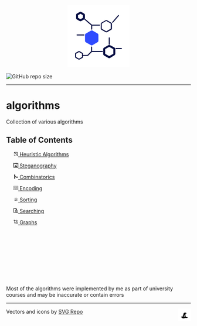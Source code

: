 
<div id="header" align="center">
  <img src="docs/images/logo.svg" width="170" alt="Logo Algorithms"/>
</div>


![GitHub repo size](https://img.shields.io/github/repo-size/jkearnsl/algorithms)

---

# algorithms

Collection of various algorithms

## Table of Contents

&nbsp;&nbsp;&nbsp;&nbsp; [<img src="docs/images/ico/heuristic.svg" width="13"/> Heuristic Algorithms](items/heuristic/README.md)

&nbsp;&nbsp;&nbsp;&nbsp; [<img src="docs/images/ico/steganography.svg" width="13"/> Steganography](items/steganography/README.md)

&nbsp;&nbsp;&nbsp;&nbsp; [<img src="docs/images/ico/combinatoric.svg" width="13"/> Combinatorics](items/combinatoric/README.md)

&nbsp;&nbsp;&nbsp;&nbsp; [<img src="docs/images/ico/encoding.svg" width="13"/> Encoding](items/encoding/README.md)

&nbsp;&nbsp;&nbsp;&nbsp; [<img src="docs/images/ico/sorting.svg" width="13"/> Sorting](items/sorting/README.md)

&nbsp;&nbsp;&nbsp;&nbsp; [<img src="docs/images/ico/searching.svg" width="13"/> Searching](items/searching/README.md)

&nbsp;&nbsp;&nbsp;&nbsp; [<img src="docs/images/ico/graphs.svg" width="13"/> Graphs](items/graphs/README.md)


&nbsp;    
&nbsp;    
&nbsp;    
&nbsp;    
&nbsp;    
&nbsp;    
&nbsp;    
&nbsp;    

Most of the algorithms were implemented by me as part of university courses and may be inaccurate or contain errors

---

Vectors and icons by <a href="https://www.svgrepo.com" target="_blank">SVG Repo</a><img src="docs/images/ico/angry-hat.svg" width="7%" align="right"/> 